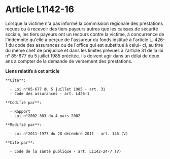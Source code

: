 # Article L1142-16

Lorsque la victime n'a pas informé la commission régionale des prestations reçues ou à recevoir des tiers payeurs autres que
les caisses de sécurité sociale, les tiers payeurs ont un recours contre la victime, à concurrence de l'indemnité qu'elle a
perçue de l'assureur du fonds institué à l'article L. 426-1 du code des assurances ou de l'office qui est substitué à celui-
ci, au titre du même chef de préjudice et dans les limites prévues à l'article 31 de la loi n° 85-677 du 5 juillet 1985
précitée. Ils doivent agir dans un délai de deux ans à compter de la demande de versement des prestations.

**Liens relatifs à cet article**

	**Cite**:

	  - Loi n°85-677 du 5 juillet 1985 - art. 31
	  - Code des assurances - art. L426-1

	**Codifié par**:

	  - Rapport
	  - Loi n°2002-303 du 4 mars 2002

	**Modifié par**:

	  - Loi n°2011-1977 du 28 décembre 2011 - art. 146 (V)

	**Cité par**:

	  - Code de la santé publique - art. L1142-24-7 (V)
